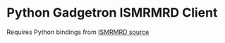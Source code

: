 # Python Gadgetron ISMRMRD Client

Requires Python bindings from [ISMRMRD source](https://github.com/ismrmrd/ismrmrd)
